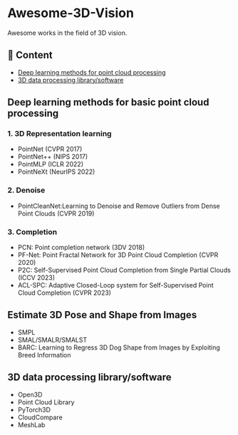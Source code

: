 # Awesome-3D-Vision
Awesome works in the field of 3D vision.
## 📜 Content
- [Deep learning methods for point cloud processing](#deep-learning-methods-for-point-cloud-processing)
- [3D data processing library/software](#3d-data-processing-library/software)

## Deep learning methods for basic point cloud processing

### 1. 3D Representation learning
- PointNet (CVPR 2017)
- PointNet++ (NIPS 2017)
- PointMLP (ICLR 2022)
- PointNeXt (NeurIPS 2022)

### 2. Denoise
- PointCleanNet:Learning to Denoise and Remove Outliers from Dense Point Clouds (CVPR 2019)

### 3. Completion
- PCN: Point completion network (3DV 2018)
- PF-Net: Point Fractal Network for 3D Point Cloud Completion (CVPR 2020)
- P2C: Self-Supervised Point Cloud Completion from Single Partial Clouds (ICCV 2023)
- ACL-SPC: Adaptive Closed-Loop system for Self-Supervised Point Cloud Completion (CVPR 2023)

## Estimate 3D Pose and Shape from Images
- SMPL
- SMAL/SMALR/SMALST
- BARC: Learning to Regress 3D Dog Shape from Images by Exploiting Breed Information

## 3D data processing library/software

- Open3D
- Point Cloud Library
- PyTorch3D
- CloudCompare
- MeshLab
